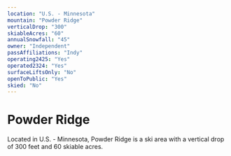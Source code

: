 ```yaml
---
location: "U.S. - Minnesota"
mountain: "Powder Ridge"
verticalDrop: "300"
skiableAcres: "60"
annualSnowfall: "45"
owner: "Independent"
passAffiliations: "Indy"
operating2425: "Yes"
operated2324: "Yes"
surfaceLiftsOnly: "No"
openToPublic: "Yes"
skied: "No"
---
```


# Powder Ridge

Located in U.S. - Minnesota, Powder Ridge is a ski area with a vertical drop of 300 feet and 60 skiable acres.
